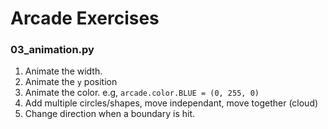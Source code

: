 # Arcade Exercises

### 03_animation.py
1. Animate the width.
2. Animate the `y` position
3. Animate the color. e.g, `arcade.color.BLUE = (0, 255, 0)`
4. Add multiple circles/shapes, move independant, move together (cloud)
5. Change direction when a boundary is hit.